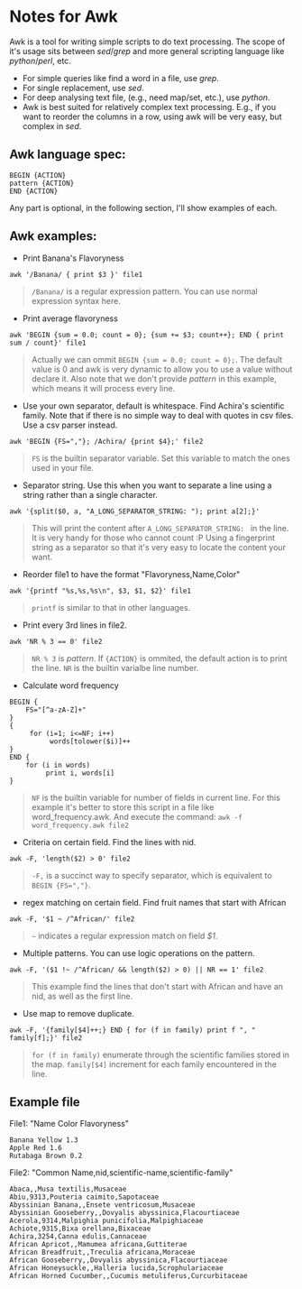 # Notes for Awk

Awk is a tool for writing simple scripts to do text processing. The scope of it's
usage sits between _sed_/_grep_ and more general scripting language like _python_/_perl_, etc.

* For simple queries like find a word in a file, use _grep_.
* For single replacement, use _sed_.
* For deep analysing text file, (e.g., need map/set, etc.), use _python_.
* Awk is best suited for relatively complex text processing. E.g., if you want to reorder the 
columns in a row, using awk will be very easy, but complex in _sed_.

## Awk language spec:

```
BEGIN {ACTION}
pattern {ACTION}
END {ACTION}
```

Any part is optional, in the following section, I'll show examples of each.


## Awk examples:


- Print Banana's Flavoryness
```
awk '/Banana/ { print $3 }' file1
```
> `/Banana/` is a regular expression pattern. You can use normal expression syntax
> here.

- Print average flavoryness
```
awk 'BEGIN {sum = 0.0; count = 0}; {sum += $3; count++}; END { print sum / count}' file1
```
> Actually we can ommit `BEGIN {sum = 0.0; count = 0};`. The default value is 0 and awk
> is very dynamic to allow you to use a value without declare it.
> Also note that we don't provide _pattern_ in this example, which means it will process
> every line.

- Use your own separator, default is whitespace. Find Achira's scientific family.
Note that if there is no simple way to deal with quotes in csv files. Use a csv parser instead.
```
awk 'BEGIN {FS=","}; /Achira/ {print $4};' file2
```
> `FS` is the builtin separator variable. Set this variable to match the ones used in your file.

- Separator string. Use this when you want to separate a line using a string rather than a single character.
```
awk '{split($0, a, "A_LONG_SEPARATOR_STRING: "); print a[2];}' 
```
> This will print the content after `A_LONG_SEPARATOR_STRING: ` in the line.
> It is very handy for those who cannot count :P Using a fingerprint string
> as a separator so that it's very easy to locate the content your want.

- Reorder file1 to have the format "Flavoryness,Name,Color"
```
awk '{printf "%s,%s,%s\n", $3, $1, $2}' file1
```
> `printf` is similar to that in other languages.

- Print every 3rd lines in file2.
```
awk 'NR % 3 == 0' file2
```
> `NR % 3` is _pattern_. If `{ACTION}` is ommited, the default action is to print the line.
> `NR` is the builtin varialbe line number.

- Calculate word frequency
```
BEGIN {
    FS="[^a-zA-Z]+"
}
{
     for (i=1; i<=NF; i++)
          words[tolower($i)]++
}
END {
    for (i in words)
         print i, words[i]
}
```
> `NF` is the builtin variable for number of fields in current line. For this example
> it's better to store this script in a file like word_frequency.awk. And execute the
> command: `awk -f word_frequency.awk file2`

- Criteria on certain field. Find the lines with nid.
```
awk -F, 'length($2) > 0' file2
```
> `-F,` is a succinct way to specify separator, which is equivalent to `BEGIN {FS=","}`.

- regex matching on certain field. Find fruit names that start with African
```
awk -F, '$1 ~ /^African/' file2
```
> `~` indicates a regular expression match on field _$1_.

- Multiple patterns. You can use logic operations on the pattern.
```
awk -F, '($1 !~ /^African/ && length($2) > 0) || NR == 1' file2
```
> This example find the lines that don't start with African and have an nid, as well
> as the first line.

- Use map to remove duplicate.
```
awk -F, '{family[$4]++;} END { for (f in family) print f ", " family[f];}' file2
```
> `for (f in family)` enumerate through the scientific families stored in the map.
> `family[$4]` increment for each family encountered in the line.


## Example file

File1:
"Name Color Flavoryness"
```
Banana Yellow 1.3
Apple Red 1.6
Rutabaga Brown 0.2
```

File2: "Common Name,nid,scientific-name,scientific-family"

```
Abaca,,Musa textilis,Musaceae
Abiu,9313,Pouteria caimito,Sapotaceae
Abyssinian Banana,,Ensete ventricosum,Musaceae
Abyssinian Gooseberry,,Dovyalis abyssinica,Flacourtiaceae
Acerola,9314,Malpighia punicifolia,Malpighiaceae
Achiote,9315,Bixa orellana,Bixaceae
Achira,3254,Canna edulis,Cannaceae
African Apricot,,Mamumea africana,Guttiterae
African Breadfruit,,Treculia africana,Moraceae
African Gooseberry,,Dovyalis abyssinica,Flacourtiaceae
African Honeysuckle,,Halleria lucida,Scrophulariaceae
African Horned Cucumber,,Cucumis metuliferus,Curcurbitaceae
```
